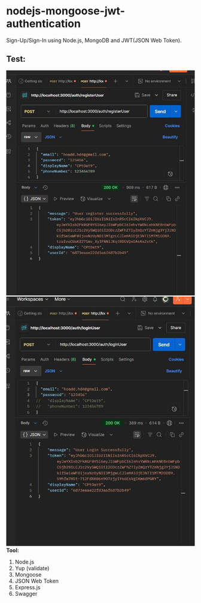 # nodejs-mongoose-jwt-authentication
Sign-Up/Sign-In using Node.js, MongoDB and JWT(JSON Web Token).

## Test: 
![alt text](image.png)
![alt text](image-1.png)
**Tool:**

1. Node.js
2. Yup (validate)
3. Mongoose
4. JSON Web Token
5. Express.js
6. Swagger
